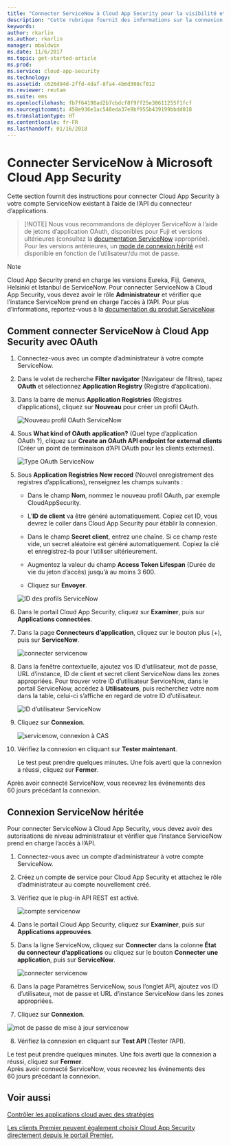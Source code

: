 ```yaml
---
title: "Connecter ServiceNow à Cloud App Security pour la visibilité et le contrôle d’utilisation | Microsoft Docs"
description: "Cette rubrique fournit des informations sur la connexion de votre application ServiceNow à Cloud App Security à l’aide du connecteur API."
keywords: 
author: rkarlin
ms.author: rkarlin
manager: mbaldwin
ms.date: 11/6/2017
ms.topic: get-started-article
ms.prod: 
ms.service: cloud-app-security
ms.technology: 
ms.assetid: c626d94d-2ffd-4daf-8fa4-4b6d308cf012
ms.reviewer: reutam
ms.suite: ems
ms.openlocfilehash: fb7f64198ad2b7cbdcf8f9ff25e38611255f1fcf
ms.sourcegitcommit: 458e936e1ac548eda37e9bf955b439199bbdd018
ms.translationtype: HT
ms.contentlocale: fr-FR
ms.lasthandoff: 01/16/2018
---
```

# <a name="connect-servicenow-to-microsoft-cloud-app-security"></a>Connecter ServiceNow à Microsoft Cloud App Security

Cette section fournit des instructions pour connecter Cloud App Security à votre compte ServiceNow existant à l’aide de l’API du connecteur d’applications. 

 >  [!NOTE]
>  Nous vous recommandons de déployer ServiceNow à l’aide de jetons d’application OAuth, disponibles pour Fuji et versions ultérieures (consultez la [documentation ServiceNow](http://wiki.servicenow.com/index.php?title=OAuth_Applications#gsc.tab=0) appropriée). Pour les versions antérieures, un [mode de connexion hérité](#legacy-servicenow-connection) est disponible en fonction de l’utilisateur/du mot de passe.

 > [!NOTE]  
>  Cloud App Security prend en charge les versions Eureka, Fiji, Geneva, Helsinki et Istanbul de ServiceNow. Pour connecter ServiceNow à Cloud App Security, vous devez avoir le rôle **Administrateur** et vérifier que l’instance ServiceNow prend en charge l’accès à l’API.  Pour plus d’informations, reportez-vous à la [documentation du produit ServiceNow](http://wiki.servicenow.com/index.php?title=Base_System_Roles#gsc.tab=0).
  
## <a name="how-to-connect-servicenow-to-cloud-app-security-using-oauth"></a>Comment connecter ServiceNow à Cloud App Security avec OAuth
  
  
1.  Connectez-vous avec un compte d’administrateur à votre compte ServiceNow.  
  
2.  Dans le volet de recherche **Filter navigator** (Navigateur de filtres), tapez **OAuth** et sélectionnez **Application Registry** (Registre d’application).

3. Dans la barre de menus **Application Registries** (Registres d’applications), cliquez sur **Nouveau** pour créer un profil OAuth.

   ![Nouveau profil OAuth ServiceNow](./media/servicenow-app-registry.png)

4. Sous **What kind of OAuth application?** (Quel type d’application OAuth ?), cliquez sur **Create an OAuth API endpoint for external clients** (Créer un point de terminaison d’API OAuth pour les clients externes).

   ![Type OAuth ServiceNow](./media/servicenow-oauth-app-type.png)

5. Sous **Application Registries New record** (Nouvel enregistrement des registres d’applications), renseignez les champs suivants :
    
    - Dans le champ **Nom**, nommez le nouveau profil OAuth, par exemple CloudAppSecurity. 
    
    - L’**ID de client** va être généré automatiquement. Copiez cet ID, vous devrez le coller dans Cloud App Security pour établir la connexion.
    
    - Dans le champ **Secret client**, entrez une chaîne. Si ce champ reste vide, un secret aléatoire est généré automatiquement. Copiez la clé et enregistrez-la pour l’utiliser ultérieurement. 
    
    - Augmentez la valeur du champ **Access Token Lifespan** (Durée de vie du jeton d’accès) jusqu’à au moins 3 600.
    
    - Cliquez sur **Envoyer**.

   ![ID des profils ServiceNow](./media/servicenow-profile-ids.png)

6.  Dans le portail Cloud App Security, cliquez sur **Examiner**, puis sur **Applications connectées**.  
  
7.  Dans la page **Connecteurs d’application**, cliquez sur le bouton plus (+), puis sur **ServiceNow**.  
  
     ![connecter servicenow](./media/connect-servicenow.png "connecter servicenow")  
  
8.  Dans la fenêtre contextuelle, ajoutez vos ID d’utilisateur, mot de passe, URL d’instance, ID de client et secret client ServiceNow dans les zones appropriées. Pour trouver votre ID d’utilisateur ServiceNow, dans le portail ServiceNow, accédez à **Utilisateurs**, puis recherchez votre nom dans la table, celui-ci s’affiche en regard de votre ID d’utilisateur.

    ![ID d’utilisateur ServiceNow](./media/servicenow-userid.png)
  
9.  Cliquez sur **Connexion**.  
  
     ![servicenow, connexion à CAS](./media/servicenow-portal-connect.png "servicenow, connexion dans le portail")  
  
10.  Vérifiez la connexion en cliquant sur **Tester maintenant**.  
  
     Le test peut prendre quelques minutes. Une fois averti que la connexion a réussi, cliquez sur **Fermer**.  
  
Après avoir connecté ServiceNow, vous recevrez les événements des 60 jours précédant la connexion.
  
## <a name="legacy-servicenow-connection"></a>Connexion ServiceNow héritée

Pour connecter ServiceNow à Cloud App Security, vous devez avoir des autorisations de niveau administrateur et vérifier que l’instance ServiceNow prend en charge l’accès à l’API.   

1.  Connectez-vous avec un compte d’administrateur à votre compte ServiceNow.   

2.  Créez un compte de service pour Cloud App Security et attachez le rôle d’administrateur au compte nouvellement créé.   

3.  Vérifiez que le plug-in API REST est activé.   

    ![compte servicenow](./media/servicenow-account.png "compte servicenow")   

4.  Dans le portail Cloud App Security, cliquez sur **Examiner**, puis sur **Applications approuvées**.   

5.  Dans la ligne ServiceNow, cliquez sur **Connecter** dans la colonne **État du connecteur d’applications** ou cliquez sur le bouton **Connecter une application**, puis sur **ServiceNow**.   

    ![connecter servicenow](./media/connect-servicenow.png "connecter servicenow")   

6.  Dans la page Paramètres ServiceNow, sous l’onglet API, ajoutez vos ID d’utilisateur, mot de passe et URL d’instance ServiceNow dans les zones appropriées.   

7.  Cliquez sur **Connexion**.   

   ![mot de passe de mise à jour servicenow](./media/servicenow-update-password.png "mot de passe de mise à jour servicenow")   

8.  Vérifiez la connexion en cliquant sur **Test API** (Tester l’API).   
  
   Le test peut prendre quelques minutes. Une fois averti que la connexion a réussi, cliquez sur **Fermer**.   
 Après avoir connecté ServiceNow, vous recevrez les événements des 60 jours précédant la connexion. 


## <a name="see-also"></a>Voir aussi  
[Contrôler les applications cloud avec des stratégies](control-cloud-apps-with-policies.md)   

[Les clients Premier peuvent également choisir Cloud App Security directement depuis le portail Premier.](https://premier.microsoft.com/)  
  
